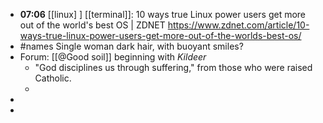 - **07:06** [[linux] ] [[terminal]]: 10 ways true Linux power users get more out of the world's best OS | ZDNET https://www.zdnet.com/article/10-ways-true-linux-power-users-get-more-out-of-the-worlds-best-os/
- #names Single woman dark hair, with buoyant smiles?
- Forum: [[@Good soil]] beginning with *Kildeer*
	- "God disciplines us through suffering," from those who were raised Catholic.
	-
-
-